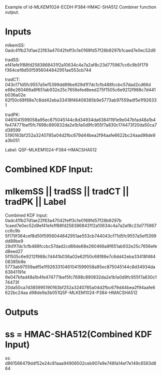 Example of id-MLKEM1024-ECDH-P384-HMAC-SHA512 Combiner function output.

# Inputs
mlkemSS:
0adc41fb27d1ae22f83a47042feff3c1e0169fd57f28b9297b1caed7e0ec52d9

tradSS:  ef41efe1f88fd2583868431f2a10634c4a7a2af8c23d775967cc6c9b5f179
f364cef8d50f5956044842951ae553cb744

tradCT:  043cf71d5fc9557a5ef5399dd89be929d1f7dc1cfb488fccbc57dad2cd66d
e68e260466a8f651ab932e25c7656efed8eed275f1505c6e9212f988c7d441b036a02e
62f50c68f88e7c8dd42eba33418f46408385b9e5773ab97559adf5e1f926331

tradPK:  0461041599058a95ec875045144c8d34934da63841191e9e047bfad48a1b4
fe474771bef5fc7698c890832da2e1b1a0d9fc955f7a830c174473f20da50ca7d38599
5190163bf252a3240785a04d2fbc679d44bea2f94aafe6622bc24aad98de9a3b051

Label:  QSF-MLKEM1024-P384-HMACSHA512


# Combined KDF Input:
#  mlkemSS || tradSS || tradCT || tradPK || Label

Combined KDF Input: 0adc41fb27d1ae22f83a47042feff3c1e0169fd57f28b9297b
1caed7e0ec52d9ef41efe1f88fd2583868431f2a10634c4a7a2af8c23d775967cc6c9b
5f179f364cef8d50f5956044842951ae553cb744043cf71d5fc9557a5ef5399dd89be9
29d1f7dc1cfb488fccbc57dad2cd66de68e260466a8f651ab932e25c7656efed8eed27
5f1505c6e9212f988c7d441b036a02e62f50c68f88e7c8dd42eba33418f46408385b9e
5773ab97559adf5e1f9263310461041599058a95ec875045144c8d34934da63841191e
9e047bfad48a1b4fe474771bef5fc7698c890832da2e1b1a0d9fc955f7a830c174473f
20da50ca7d385995190163bf252a3240785a04d2fbc679d44bea2f94aafe6622bc24aa
d98de9a3b051QSF-MLKEM1024-P384-HMACSHA512


# Outputs
# ss = HMAC-SHA512(Combined KDF Input)

ss: d861566479ddf52e24c81aaa94906502ceb907e9e748fa14ef7e149c6563d664
